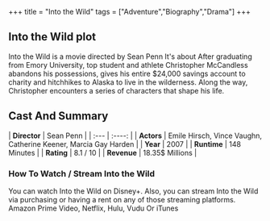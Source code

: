 +++
title = "Into the Wild"
tags = ["Adventure","Biography","Drama"]
+++
## Into the Wild plot
Into the Wild is a movie directed by Sean Penn It's about After graduating from Emory University, top student and athlete Christopher McCandless abandons his possessions, gives his entire $24,000 savings account to charity and hitchhikes to Alaska to live in the wilderness. Along the way, Christopher encounters a series of characters that shape his life.
## Cast And Summary
| **Director**      | Sean Penn |
    | :---        |    :----:   |
    |  **Actors** | Emile Hirsch, Vince Vaughn, Catherine Keener, Marcia Gay Harden |
    | **Year**   | 2007    |
    |  **Runtime** | 148 Minutes |
    |  **Rating** | 8.1 / 10 | 
    |  **Revenue** | 18.35$ Millions |
### How To Watch / Stream Into the Wild
You can watch Into the Wild on Disney+.
Also, you can stream Into the Wild via purchasing or having a rent on any of those streaming platforms.
Amazon Prime Video, Netflix, Hulu, Vudu Or iTunes